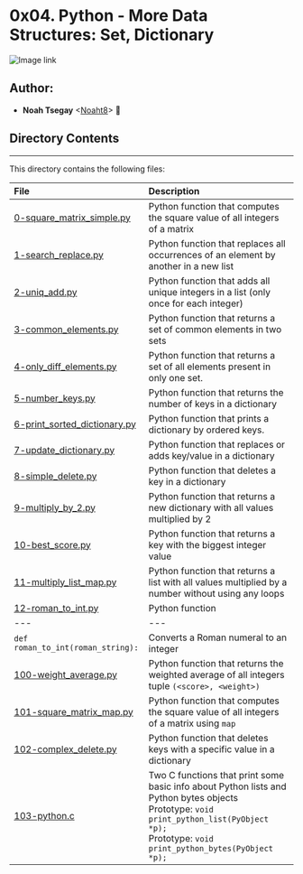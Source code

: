 # 0x04. Python - More Data Structures: Set, Dictionary

![Image link](https://qph.cf2.quoracdn.net/main-qimg-a4b9e6959aceb73fc326ad5df93867b5-lq)

## Author:
* **Noah Tsegay** <[Noaht8](https://github.com/Noaht8)>  &#128511;

## Directory Contents
___

This directory contains the following files:

|File| Description|
|:-------|:-------|
|[0-square_matrix_simple.py](0-square_matrix_simple.py)|Python function that computes the square value of all integers of a matrix|
|[1-search_replace.py](1-search_replace.py)|Python function that replaces all occurrences of an element by another in a new list|
|[2-uniq_add.py](2-uniq_add.py)|Python function that adds all unique integers in a list (only once for each integer)|
|[3-common_elements.py](3-common_elements.py)|Python function that returns a set of common elements in two sets|
|[4-only_diff_elements.py](4-only_diff_elements.py)|Python function that returns a set of all elements present in only one set.|
|[5-number_keys.py](5-number_keys.py)|Python function that returns the number of keys in a dictionary|
|[6-print_sorted_dictionary.py](6-print_sorted_dictionary.py)|Python function that prints a dictionary by ordered keys.|
|[7-update_dictionary.py](7-update_dictionary.py)|Python function that replaces or adds key/value in a dictionary|
|[8-simple_delete.py](8-simple_delete.py)|Python function that deletes a key in a dictionary|
|[9-multiply_by_2.py](9-multiply_by_2.py)|Python function that returns a new dictionary with all values multiplied by 2|
|[10-best_score.py](10-best_score.py)|Python function that returns a key with the biggest integer value|
|[11-multiply_list_map.py](11-multiply_list_map.py)|Python function that returns a list with all values multiplied by a number without using any loops|
| [12-roman_to_int.py](12-roman_to_int.py) | Python function |
| --- | --- |
| `def roman_to_int(roman_string):` | Converts a Roman numeral to an integer |
|[100-weight_average.py](100-weight_average.py)|Python function that returns the weighted average of all integers tuple `(<score>, <weight>)`|
|[101-square_matrix_map.py](101-square_matrix_map.py)|Python function that computes the square value of all integers of a matrix using `map`|
|[102-complex_delete.py](102-complex_delete.py)|Python function that deletes keys with a specific value in a dictionary|
|[103-python.c](103-python.c)|Two C functions that print some basic info about Python lists and Python bytes objects<br>Prototype: `void print_python_list(PyObject *p);`<br>Prototype: `void print_python_bytes(PyObject *p);`|

